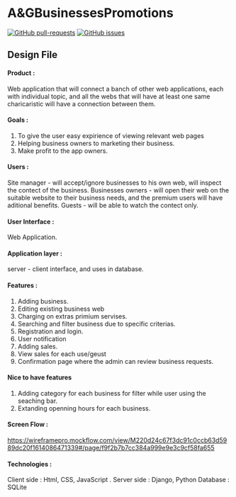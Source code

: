 # A&GBusinessesPromotions

[![GitHub pull-requests](https://img.shields.io/github/issues-pr/avivz450/A-GBusinessesPromotions.svg)](https://github.com/avivz450/A-GBusinessesPromotions/pulls)
[![GitHub issues](https://img.shields.io/github/issues/avivz450/A-GBusinessesPromotions.svg)](https://github.com/avivz450/A-GBusinessesPromotions/issues/)

## Design File
#### Product : 
Web application that will connect a banch of other web applications, each with individual topic, and all the webs that will have at least one same charicaristic will have a connection between them.

#### Goals :
1. To give the user easy expirience of viewing relevant web pages 
2. Helping business owners to marketing their business.
3. Make profit to the app owners.

#### Users :
Site manager - will accept/ignore businesses to his own web,
will inspect the contect of the business.
Businesses owners - will open their web on the suitable website to their business needs, and the premium users will have aditional benefits.
Guests - will be able to watch the contect only.

#### User Interface : 
Web Application.
#### Application layer :
server - client interface, and uses in database.

#### Features :
1. Adding business.
2. Editing existing business web
3. Charging on extras primium servises.
4. Searching and filter business due to specific criterias. 
5. Registration and login.
6. User notification
7. Adding sales.
8. View sales for each use/geust
9. Confirmation page where the admin can review business requests.

#### Nice to have features
1. Adding category for each business for filter while user using the seaching bar.
2. Extanding openning hours for each business.
 

####  Screen Flow :
https://wireframepro.mockflow.com/view/M220d24c67f3dc91c0ccb63d5989dc20f1614086471339#/page/f9f2b7b7cc384a999e9e3c9cf58fa655



####  Technologies :
Client side : Html, CSS, JavaScript .
Server side :  Django, Python
Database : SQLite
